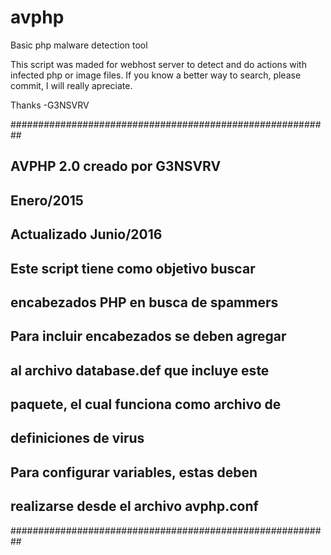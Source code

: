 # avphp
Basic php malware detection tool

This script was maded for webhost server to detect and do actions with infected php or image files.
If you know a better way to search, please commit, I will really apreciate.

Thanks
-G3NSVRV

##########################################################
##              AVPHP 2.0 creado por G3NSVRV            ##
##                      Enero/2015                      ##
##              Actualizado Junio/2016                  ##
##                                                      ##
##      Este script tiene como objetivo buscar          ##
##      encabezados PHP en busca de spammers            ##
##                                                      ##
##      Para incluir encabezados se deben agregar       ##
##      al archivo database.def que incluye este        ##
##      paquete, el cual funciona como archivo de       ##
##      definiciones de virus                           ##
##                                                      ##
##      Para configurar variables, estas deben          ##
##      realizarse desde el archivo avphp.conf          ##
##########################################################
